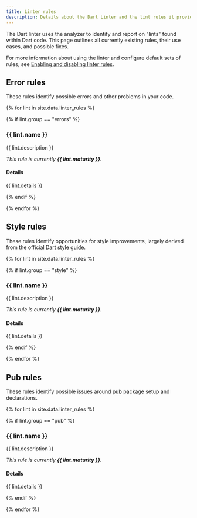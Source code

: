 ```yaml
---
title: Linter rules
description: Details about the Dart Linter and the lint rules it provides.
---
```


The Dart linter uses the analyzer to identify and report
on "lints" found within Dart code. This page outlines
all currently existing rules, their use cases, and possible fixes.

For more information about using the linter and configure default
sets of rules, see [Enabling and disabling linter rules][].

## Error rules

These rules identify possible errors and other problems in your code.

{% for lint in site.data.linter_rules %}

{% if lint.group == "errors" %}

### {{ lint.name }}

{{ lint.description }}

_This rule is currently **{{ lint.maturity }}**._

#### Details

{{ lint.details }}

{% endif %}

{% endfor %}

## Style rules

These rules identify opportunities for style improvements, 
largely derived from the 
official [Dart style guide](/guides/language/effective-dart/style).

{% for lint in site.data.linter_rules %}

{% if lint.group == "style" %}

### {{ lint.name }}

{{ lint.description }}

_This rule is currently **{{ lint.maturity }}**._

#### Details

{{ lint.details }}

{% endif %}

{% endfor %}

## Pub rules

These rules identify possible issues around 
[pub](/guides/packages) package setup and declarations.

{% for lint in site.data.linter_rules %}

{% if lint.group == "pub" %}

### {{ lint.name }}

{{ lint.description }}

_This rule is currently **{{ lint.maturity }}**._

#### Details

{{ lint.details }}

{% endif %}

{% endfor %}

[Enabling and disabling linter rules]: (/guides/language/analysis-options#enabling-linter-rules)
